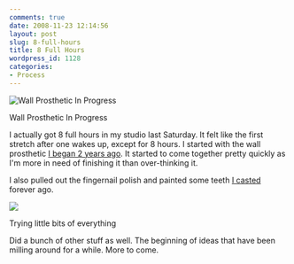 ```yaml
---
comments: true
date: 2008-11-23 12:14:56
layout: post
slug: 8-full-hours
title: 8 Full Hours
wordpress_id: 1128
categories:
- Process
---
```


![Wall Prosthetic In Progress](http://ryanfitzer.com/main/wp-content/uploads/2008/11/studio2-11-15-08.jpg)

Wall Prosthetic In Progress

I actually got 8 full hours in my studio last Saturday. It felt like the first stretch after one wakes up, except for 8 hours. I started with the wall prosthetic [I began 2 years ago](http://ryanfitzer.com/gallery/stage-one). It started to come together pretty quickly as I'm more in need of finishing it than over-thinking it.

I also pulled out the fingernail polish and painted some teeth [I casted](http://ryanfitzer.com/gallery/not-going-as-expected) forever ago.

![](http://ryanfitzer.com/main/wp-content/uploads/2008/11/studio-11-15-08.jpg)

Trying little bits of everything

Did a bunch of other stuff as well. The beginning of ideas that have been milling around for a while. More to come.

